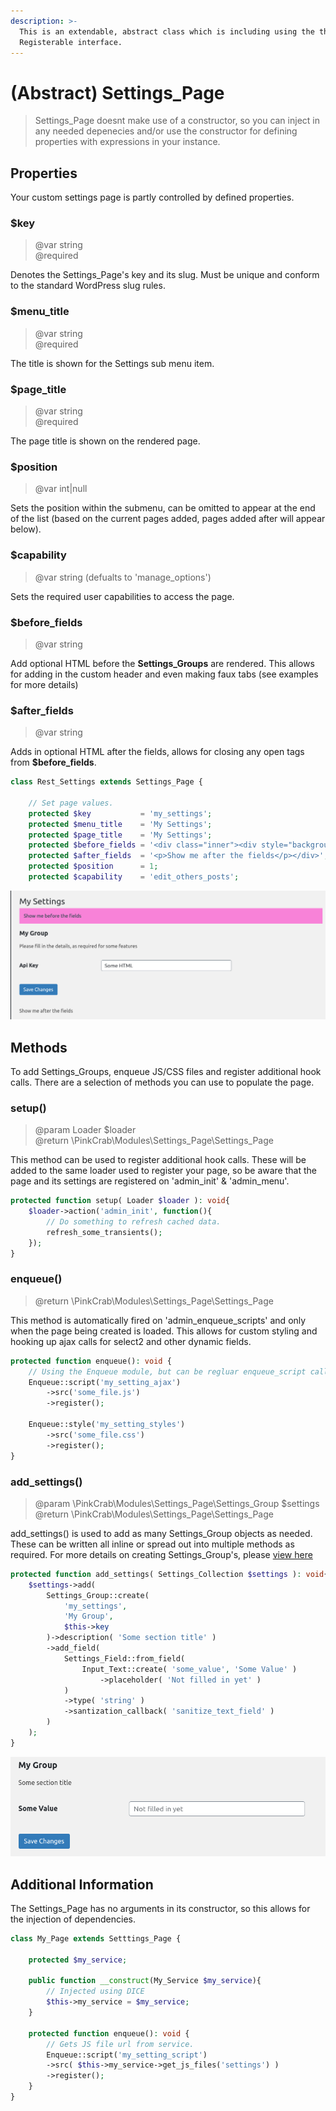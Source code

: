 ```yaml
---
description: >-
  This is an extendable, abstract class which is including using the the
  Registerable interface.
---
```


# \(Abstract\) Settings\_Page

> Settings\_Page doesnt make use of a constructor, so you can inject in any needed depenecies and/or use the constructor for defining properties with expressions in your instance.

## Properties

Your custom settings page is partly controlled by defined properties. 

### $key

> @var string  
> @required

Denotes the Settings\_Page's key and its slug. Must be unique and conform to the standard WordPress slug rules.

### $menu\_title

> @var string  
> @required

The title is shown for the Settings sub menu item.

### $page\_title

> @var string  
> @required

The page title is shown on the rendered page.

### $position

> @var int\|null

Sets the position within the submenu, can be omitted to appear at the end of the list \(based on the current pages added, pages added after will appear below\).

### $capability

> @var string \(defualts to 'manage\_options'\)

Sets the required user capabilities to access the page. 

### $before\_fields

> @var string

Add optional HTML before the **Settings\_Groups** are rendered. This allows for adding in the custom header and even making faux tabs \(see examples for more details\)

### $after\_fields

> @var string

Adds in optional HTML after the fields, allows for closing any open tags from **$before\_fields**.

```php
class Rest_Settings extends Settings_Page {

	// Set page values.
	protected $key           = 'my_settings';
	protected $menu_title    = 'My Settings';
	protected $page_title    = 'My Settings';
	protected $before_fields = '<div class="inner"><div style="background: #ff81d8;padding: 12px;color: #174040">Show me before the fields</div>';
	protected $after_fields  = '<p>Show me after the fields</p></div>';
	protected $position      = 1;
	protected $capability    = 'edit_others_posts';
```

![](../../.gitbook/assets/settings_page_basic.png)

## Methods

To add Settings\_Groups, enqueue JS/CSS files and register additional hook calls. There are a selection of methods you can use to populate the page.

### setup\(\)

> @param Loader $loader  
> @return \PinkCrab\Modules\Settings\_Page\Settings\_Page

This method can be used to register additional hook calls. These will be added to the same loader used to register your page, so be aware that the page and its settings are registered on 'admin\_init' & 'admin\_menu'.

```php
protected function setup( Loader $loader ): void{
    $loader->action('admin_init', function(){
        // Do something to refresh cached data.
        refresh_some_transients();
    });
}
```

### enqueue\(\)

> @return \PinkCrab\Modules\Settings\_Page\Settings\_Page

This method is automatically fired on 'admin\_enqueue\_scripts' and only when the page being created is loaded. This allows for custom styling and hooking up ajax calls for select2 and other dynamic fields.

```php
protected function enqueue(): void {
    // Using the Enqueue module, but can be regluar enqueue_script call.
    Enqueue::script('my_setting_ajax')
        ->src('some_file.js')
        ->register();
    
    Enqueue::style('my_setting_styles')
        ->src('some_file.css')
        ->register();    
}
```

### add\_settings\(\)

> @param \PinkCrab\Modules\Settings\_Page\Settings\_Group $settings  
> @return \PinkCrab\Modules\Settings\_Page\Settings\_Page

add\_settings\(\) is used to add as many Settings\_Group objects as needed. These can be written all inline or spread out into multiple methods as required. For more details on creating Settings\_Group's, please [view here](https://app.gitbook.com/@glynn-quelch/s/pinkcrab/~/drafts/-MPuB5HnIJ0vdNuoKqUG/modules/modules/settings-page/settings-group)

```php
protected function add_settings( Settings_Collection $settings ): void{
    $settings->add(
        Settings_Group::create(
            'my_settings',
            'My Group',
            $this->key
        )->description( 'Some section title' )
        ->add_field(
            Settings_Field::from_field(
                Input_Text::create( 'some_value', 'Some Value' )
                    ->placeholder( 'Not filled in yet' )
            )
            ->type( 'string' )
            ->santization_callback( 'sanitize_text_field' )
        )
    );  
}
```

![](../../.gitbook/assets/settings_page_field_basic.png)

## Additional Information

The Settings\_Page has no arguments in its constructor, so this allows for the injection of dependencies. 

```php
class My_Page extends Setttings_Page {
    
    protected $my_service;
    
    public function __construct(My_Service $my_service){
        // Injected using DICE
        $this->my_service = $my_service;
    }

    protected function enqueue(): void {
        // Gets JS file url from service.
        Enqueue::script('my_setting_script')
        ->src( $this->my_service->get_js_files('settings') )
        ->register();
    }
}
```

